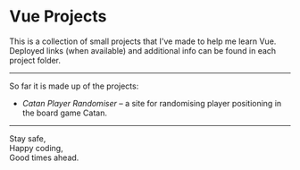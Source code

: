 # Vue Projects

This is a collection of small projects that I've made to help me learn Vue. \
Deployed links (when available) and additional info can be found in each project folder.

<hr>

So far it is made up of the projects:
* <i>Catan Player Randomiser</i> – a site for randomising player positioning in the board game Catan.

<hr>

Stay safe, \
Happy coding, \
Good times ahead.
